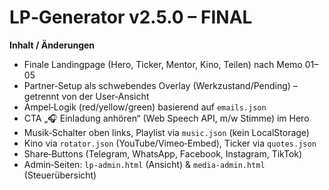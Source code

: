 # LP‑Generator v2.5.0 – FINAL

**Inhalt / Änderungen**
- Finale Landingpage (Hero, Ticker, Mentor, Kino, Teilen) nach Memo 01–05
- Partner‑Setup als schwebendes Overlay (Werkzustand/Pending) – getrennt von der User‑Ansicht
- Ampel‑Logik (red/yellow/green) basierend auf `emails.json`
- CTA „🎧 Einladung anhören“ (Web Speech API, m/w Stimme) im Hero
- Musik‑Schalter oben links, Playlist via `music.json` (kein LocalStorage)
- Kino via `rotator.json` (YouTube/Vimeo‑Embed), Ticker via `quotes.json`
- Share‑Buttons (Telegram, WhatsApp, Facebook, Instagram, TikTok)
- Admin‑Seiten: `lp-admin.html` (Ansicht) & `media-admin.html` (Steuerübersicht)
